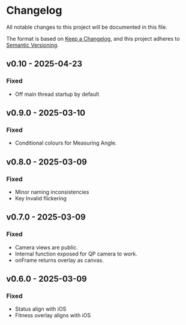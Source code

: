 # Changelog
All notable changes to this project will be documented in this file.

The format is based on [Keep a Changelog](https://keepachangelog.com/en/1.0.0/),
and this project adheres to [Semantic Versioning](https://semver.org/spec/v2.0.0.html).

## v0.10 - 2025-04-23

### Fixed
- Off main thread startup by default

## v0.9.0 - 2025-03-10

### Fixed
- Conditional colours for Measuring Angle.

## v0.8.0 - 2025-03-09

### Fixed
- Minor naming inconsistencies
- Key Invalid flickering

## v0.7.0 - 2025-03-09

### Fixed
- Camera views are public.
- Internal function exposed for QP camera to work.
- onFrame returns overlay as canvas.

## v0.6.0 - 2025-03-09

### Fixed
- Status align with iOS
- Fitness overlay aligns with iOS